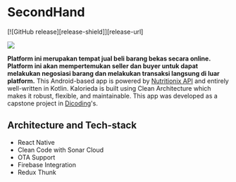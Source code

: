 # SecondHand

[![GitHub release][release-shield]][release-url]

<a><img src="https://i.imgur.com/WaKRiXM.png" /></a>

**Platform ini merupakan tempat jual beli barang bekas secara online. Platform ini akan mempertemukan seller dan buyer untuk dapat melakukan negosiasi barang dan melakukan transaksi langsung di luar platform.** This Android-based app is powered by [Nutritionix API](https://developer.nutritionix.com/) and entirely well-written in Kotlin. Kalorieda is built using Clean Architecture which makes it robust, flexible, and maintainable. This app was developed as a capstone project in [Dicoding](https://www.dicoding.com)'s.

## Architecture and Tech-stack
- React Native
- Clean Code with Sonar Cloud
- OTA Support
- Firebase Integration
- Redux Thunk
